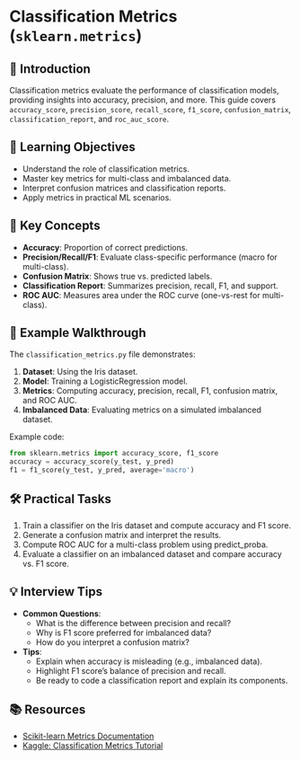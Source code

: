 # Classification Metrics (`sklearn.metrics`)

## 📖 Introduction
Classification metrics evaluate the performance of classification models, providing insights into accuracy, precision, and more. This guide covers `accuracy_score`, `precision_score`, `recall_score`, `f1_score`, `confusion_matrix`, `classification_report`, and `roc_auc_score`.

## 🎯 Learning Objectives
- Understand the role of classification metrics.
- Master key metrics for multi-class and imbalanced data.
- Interpret confusion matrices and classification reports.
- Apply metrics in practical ML scenarios.

## 🔑 Key Concepts
- **Accuracy**: Proportion of correct predictions.
- **Precision/Recall/F1**: Evaluate class-specific performance (macro for multi-class).
- **Confusion Matrix**: Shows true vs. predicted labels.
- **Classification Report**: Summarizes precision, recall, F1, and support.
- **ROC AUC**: Measures area under the ROC curve (one-vs-rest for multi-class).

## 📝 Example Walkthrough
The `classification_metrics.py` file demonstrates:
1. **Dataset**: Using the Iris dataset.
2. **Model**: Training a LogisticRegression model.
3. **Metrics**: Computing accuracy, precision, recall, F1, confusion matrix, and ROC AUC.
4. **Imbalanced Data**: Evaluating metrics on a simulated imbalanced dataset.

Example code:
```python
from sklearn.metrics import accuracy_score, f1_score
accuracy = accuracy_score(y_test, y_pred)
f1 = f1_score(y_test, y_pred, average='macro')
```

## 🛠️ Practical Tasks
1. Train a classifier on the Iris dataset and compute accuracy and F1 score.
2. Generate a confusion matrix and interpret the results.
3. Compute ROC AUC for a multi-class problem using predict_proba.
4. Evaluate a classifier on an imbalanced dataset and compare accuracy vs. F1 score.

## 💡 Interview Tips
- **Common Questions**:
  - What is the difference between precision and recall?
  - Why is F1 score preferred for imbalanced data?
  - How do you interpret a confusion matrix?
- **Tips**:
  - Explain when accuracy is misleading (e.g., imbalanced data).
  - Highlight F1 score’s balance of precision and recall.
  - Be ready to code a classification report and explain its components.

## 📚 Resources
- [Scikit-learn Metrics Documentation](https://scikit-learn.org/stable/modules/model_evaluation.html)
- [Kaggle: Classification Metrics Tutorial](https://www.kaggle.com/learn/machine-learning-with-scikit-learn)